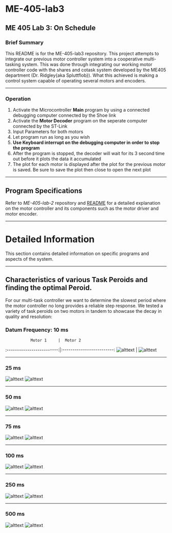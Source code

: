 # ME-405-lab3
## ME 405 Lab 3: On Schedule

### Brief Summary
This README is for the ME-405-lab3 repository. This project attempts to integrate our previous motor controller system into a cooperative multi-tasking system. This was done through integrating our working motor controller code with the shares and cotask system developed by the ME405 department (Dr. Ridgley{aka Spluttflob}). What this achieved is making a control system capable of operating several motors and encoders.

---

### Operation

1. Activate the Microcontroller **Main** program by using a connected debugging computer connected by the Shoe link
2. Activate the **Motor Decoder** program on the seperate computer connected by the ST-Link
3. Input Parameters for both motors
4. Let program run as long as you wish
5. **Use Keyboard interrupt on the debugging computer in order to stop the program**
6. After the program is stopped, the decoder will wait for its 3 second time out before it plots the data it accumulated
7. The plot for each motor is displayed after the plot for the previous motor is saved. Be sure to save the plot then close to open the next plot

---
## Program Specifications
Refer to *ME-405-lab-2* repository and [README](https://github.com/rmevorac/ME-405-lab2/blob/main/README.md) for a detailed explanation on the motor controller and its components such as the motor driver and motor encoder.

---

# Detailed Information
This section contains detailed information on specific programs and aspects of the system.

---

## Characteristics of various Task Peroids and finding the optimal Peroid.
For our multi-task controller we want to determine the slowest period where the motor controller no long provides a reliable step response. We tested a variety of task peroids on two motors in tandem to showcase the decay in quality and resolution:


### Datum Frequency: 10 ms
               Motor 1     |  Motor 2
:-------------------------:|:-------------------------:
![alttext](TestImages/P1F10.png)  |  ![alttext](TestImages/P2F10.png)
       

---

### 25 ms
![alttext](TestImages/P1F25.png)        ![alttext](TestImages/P2F25.png)

---

### 50 ms
![alttext](TestImages/P1F50.png)        ![alttext](TestImages/P2F50.png)

---

### 75 ms
![alttext](TestImages/P1F75.png)        ![alttext](TestImages/P2F75.png)

---

### 100 ms
![alttext](TestImages/P1F100.png)        ![alttext](TestImages/P2F100.png)

---

### 250 ms
![alttext](TestImages/P1F250.png)        ![alttext](TestImages/P2F250.png)

---

### 500 ms
![alttext](TestImages/P1F500.png)        ![alttext](TestImages/P2F500.png)
